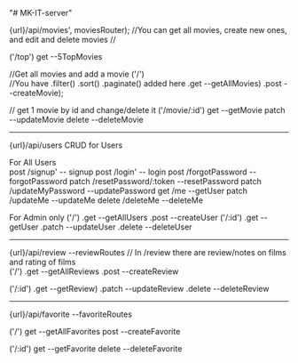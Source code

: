 "# MK-IT-server" 


{url}/api/movies', moviesRouter); //You can get all movies, create new ones, and edit and delete movies //

  ('/top')
  get   --5TopMovies

  //Get all movies and add a movie
  ('/')  
  //You have .filter() .sort() .paginate() added here
  .get    --getAllMovies)
  .post   --createMovie);

// get 1 movie by id and change/delete it
  ('/movie/:id')
  get     --getMovie
  patch   --updateMovie
  delete  --deleteMovie
  
  ---------------------------------------------------  

{url}/api/users CRUD for Users

   For All Users   
   post /signup'               -- signup
   post /login'                -- login
   post /forgotPassword        -- forgotPassword 
   patch /resetPassword/:token --resetPassword
   patch /updateMyPassword     --updatePassword
   get /me                     --getUser
   patch /updateMe             --updateMe
   delete /deleteMe            --deleteMe
   
   For Admin only
  ('/')
  .get --getAllUsers
  .post --createUser
  ('/:id')
  .get    --getUser
  .patch  --updateUser
  .delete --deleteUser
  
  ---------------------------------------------------- 

{url}/api/review   --reviewRoutes // In /review there are review/notes on films and rating of films  
  ('/')
  .get      --getAllReviews
  .post     --createReview

  ('/:id')
  .get      --getReview)
  .patch    --updateReview
  .delete   --deleteReview
  
   ----------------------------------------------------
  
{url}/api/favorite   --favoriteRoutes

  ('/')
  get        --getAllFavorites
  post       --createFavorite

  ('/:id')
  get        --getFavorite
  delete     --deleteFavorite





